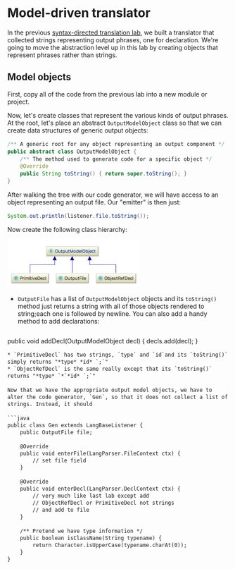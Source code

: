 # Model-driven translator

In the previous [syntax-directed translation lab](https://github.com/parrt/cs652/blob/master/labs/trans.md), we built a translator that collected strings representing output phrases, one for declaration. We're going to move the abstraction level up in this lab by creating objects that represent phrases rather than strings.

## Model objects

First, copy all of the code from the previous lab into a new module or project.

Now, let's create classes that represent the various kinds of output phrases. At the root, let's place an abstract `OutputModelObject` class so that we can create data structures of generic output objects:

```java
/** A generic root for any object representing an output component */
public abstract class OutputModelObject {
	/** The method used to generate code for a specific object */
	@Override
	public String toString() { return super.toString();	}
}
```

After walking the tree with our code generator, we will have access to an object representing an output file. Our "emitter" is then just:
 
```java
System.out.println(listener.file.toString());
```

Now create the following class hierarchy:

<img src=images/trans-objects.png width=300>

* `OutputFile` has a list of `OutputModelObject` objects and its `toString()` method just returns a string with all of those objects rendered to string;each one is followed by newline. You can also add a handy method to add declarations:

    ```java
public void addDecl(OutputModelObject decl) { decls.add(decl); }
```
* `PrimitiveDecl` has two strings, `type` and `id`and its `toString()` simply returns "*type* *id* `;`" 
* `ObjectRefDecl` is the same really except that its `toString()` returns "*type* `*`*id* `;`"

Now that we have the appropriate output model objects, we have to alter the code generator, `Gen`, so that it does not collect a list of strings. Instead, it should

```java
public class Gen extends LangBaseListener {
	public OutputFile file;
		
	@Override
	public void enterFile(LangParser.FileContext ctx) {
		// set file field
	}
	
	@Override
	public void enterDecl(LangParser.DeclContext ctx) {
		// very much like last lab except add
		// ObjectRefDecl or PrimitiveDecl not strings
		// and add to file
	}
	
	/** Pretend we have type information */
	public boolean isClassName(String typename) {
		return Character.isUpperCase(typename.charAt(0));
	}
}
```
